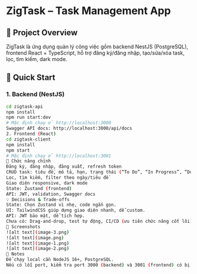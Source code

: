 # ZigTask – Task Management App

## 📝 Project Overview
ZigTask là ứng dụng quản lý công việc gồm backend NestJS (PostgreSQL), frontend React + TypeScript, hỗ trợ đăng ký/đăng nhập, tạo/sửa/xóa task, lọc, tìm kiếm, dark mode.

## 🚀 Quick Start

### 1. Backend (NestJS)
```bash
cd zigtask-api
npm install
npm run start:dev
# Mặc định chạy ở http://localhost:3000
Swagger API docs: http://localhost:3000/api/docs
2. Frontend (React)
cd zigtask-client
npm install
npm start
# Mặc định chạy ở http://localhost:3001
🎯 Chức năng chính
Đăng ký, đăng nhập, đăng xuất, refresh token
CRUD task: tiêu đề, mô tả, hạn, trạng thái (“To Do”, “In Progress”, “Done”)
Lọc, tìm kiếm, filter theo ngày/tiêu đề
Giao diện responsive, dark mode
State: Zustand (frontend)
API: JWT, validation, Swagger docs
💡 Decisions & Trade-offs
State: Chọn Zustand vì nhẹ, code ngắn gọn.
UI: TailwindCSS giúp dựng giao diện nhanh, dễ custom.
API: JWT bảo mật, dễ tích hợp.
Chưa có: Drag-and-drop, test tự động, CI/CD (ưu tiên chức năng cốt lõi).
📸 Screenshots
![alt text](image-3.png)
![alt text](image.png)
![alt text](image-1.png)
![alt text](image-2.png)
📝 Notes
Để chạy local cần NodeJS 16+, PostgreSQL.
Nếu có lỗi port, kiểm tra port 3000 (backend) và 3001 (frontend) có bị chiếm không.